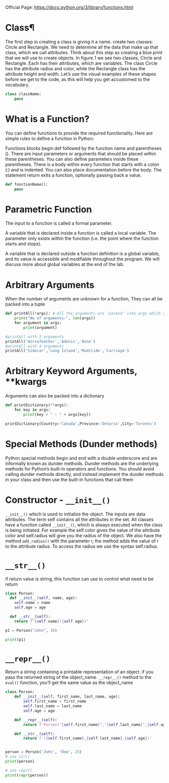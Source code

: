 Official Page: https://docs.python.org/3/library/functions.html
 
# Class¶
The first step in creating a class is giving it a name. 
create two classes: Circle and Rectangle. We need to determine all the data that make up that class, which we call attributes. Think about this step as creating a blue print that we will use to create objects. In figure 1 we see two classes, Circle and Rectangle. Each has their attributes, which are variables. The class Circle has the attribute radius and color, while the Rectangle class has the attribute height and width. Let’s use the visual examples of these shapes before we get to the code, as this will help you get accustomed to the vocabulary.

```python
class className:
    pass
```

# What is a Function?
You can define functions to provide the required functionality. Here are simple rules to define a function in Python:

Functions blocks begin def followed by the function name and parentheses ().
There are input parameters or arguments that should be placed within these parentheses.
You can also define parameters inside these parentheses.
There is a body within every function that starts with a colon (:) and is indented.
You can also place documentation before the body.
The statement return exits a function, optionally passing back a value.

```python
def functionName():
    pass
```

# Parametric Function
The input to a function is called a formal parameter.

A variable that is declared inside a function is called a local variable. The parameter only exists within the function (i.e. the point where the function starts and stops).

A variable that is declared outside a function definition is a global variable, and its value is accessible and modifiable throughout the program. We will discuss more about global variables at the end of the lab.


# Arbitrary Arguments
When the number of arguments are unknown for a function, They can all be packed into a tuple
```python
def printAll(*args): # All the arguments are 'packed' into args which can be treated like a tuple
    print("No of arguments:", len(args)) 
    for argument in args:
        print(argument)

#printAll with 3 arguments
printAll('Horsefeather','Adonis','Bone')
#printAll with 4 arguments
printAll('Sidecar','Long Island','Mudslide','Carriage')
```

# Arbitrary Keyword Arguments, **kwargs
Arguments can also be packed into a dictionary
```python 
def printDictionary(**args):
    for key in args:
        print(key + " : " + args[key])

printDictionary(Country='Canada',Province='Ontario',City='Toronto')
```

# Special Methods (Dunder methods)
Python special methods begin and end with a double underscore and are informally known as dunder methods. Dunder methods are the underlying methods for Python’s built-in operators and functions. You should avoid calling dunder methods directly, and instead implement the dunder methods in your class and then use the built-in functions that call them

# Constructor - ```__init__()```
```__init__()``` which is used to initialize the object. The inputs are data attributes. The term self contains all the attributes in the set. All classes have a function called ```__init__()```, which is always executed when the class is being initiated.
For example the self.color gives the value of the attribute color and self.radius will give you the radius of the object. We also have the method ```add_radius()``` with the parameter r, the method adds the value of r to the attribute radius. To access the radius we use the syntax self.radius.

# ```__str__()```
if return value is string, this function can use to control what need to be return
```python
class Person:
  def __init__(self, name, age):
    self.name = name
    self.age = age

  def __str__(self):
    return f"{self.name}({self.age})"

p1 = Person("John", 36)

print(p1)
```

# ```__repr__()```
Return a string containing a printable representation of an object. if you pass the returned string of the object_name. ```__repr__()``` method to the ```eval()``` function, you’ll get the same value as the object_name
```python
class Person:
    def __init__(self, first_name, last_name, age):
        self.first_name = first_name
        self.last_name = last_name
        self.age = age

    def __repr__(self):
        return f'Person("{self.first_name}","{self.last_name}",{self.age})'

    def __str__(self):
        return f'({self.first_name},{self.last_name},{self.age})'


person = Person('John', 'Doe', 25)
# use str()
print(person)

# use repr()
print(repr(person))

```
